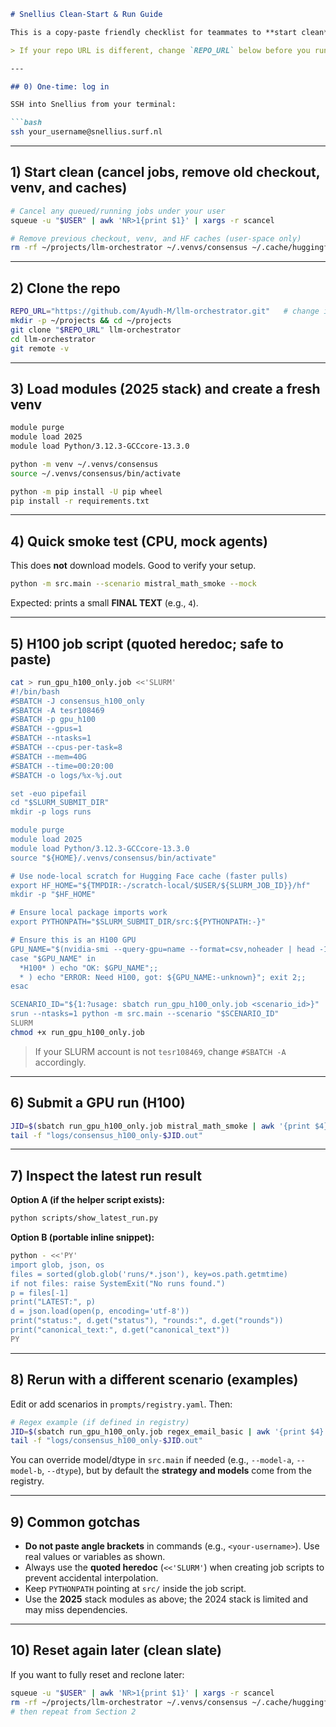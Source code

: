 ````md
# Snellius Clean-Start & Run Guide

This is a copy-paste friendly checklist for teammates to **start clean** on Snellius, clone the repo, set up a fresh environment, and run a job on **H100**. It uses the **2025** software stack.

> If your repo URL is different, change `REPO_URL` below before you run the commands.

---

## 0) One-time: log in

SSH into Snellius from your terminal:

```bash
ssh your_username@snellius.surf.nl
````

---

## 1) Start clean (cancel jobs, remove old checkout, venv, and caches)

```bash
# Cancel any queued/running jobs under your user
squeue -u "$USER" | awk 'NR>1{print $1}' | xargs -r scancel

# Remove previous checkout, venv, and HF caches (user-space only)
rm -rf ~/projects/llm-orchestrator ~/.venvs/consensus ~/.cache/huggingface ~/.cache/hf
```

---

## 2) Clone the repo

```bash
REPO_URL="https://github.com/Ayudh-M/llm-orchestrator.git"   # change if needed
mkdir -p ~/projects && cd ~/projects
git clone "$REPO_URL" llm-orchestrator
cd llm-orchestrator
git remote -v
```

---

## 3) Load modules (2025 stack) and create a fresh venv

```bash
module purge
module load 2025
module load Python/3.12.3-GCCcore-13.3.0

python -m venv ~/.venvs/consensus
source ~/.venvs/consensus/bin/activate

python -m pip install -U pip wheel
pip install -r requirements.txt
```

---

## 4) Quick smoke test (CPU, mock agents)

This does **not** download models. Good to verify your setup.

```bash
python -m src.main --scenario mistral_math_smoke --mock
```

Expected: prints a small **FINAL TEXT** (e.g., `4`).

---

## 5) H100 job script (quoted heredoc; safe to paste)

```bash
cat > run_gpu_h100_only.job <<'SLURM'
#!/bin/bash
#SBATCH -J consensus_h100_only
#SBATCH -A tesr108469
#SBATCH -p gpu_h100
#SBATCH --gpus=1
#SBATCH --ntasks=1
#SBATCH --cpus-per-task=8
#SBATCH --mem=40G
#SBATCH --time=00:20:00
#SBATCH -o logs/%x-%j.out

set -euo pipefail
cd "$SLURM_SUBMIT_DIR"
mkdir -p logs runs

module purge
module load 2025
module load Python/3.12.3-GCCcore-13.3.0
source "${HOME}/.venvs/consensus/bin/activate"

# Use node-local scratch for Hugging Face cache (faster pulls)
export HF_HOME="${TMPDIR:-/scratch-local/$USER/${SLURM_JOB_ID}}/hf"
mkdir -p "$HF_HOME"

# Ensure local package imports work
export PYTHONPATH="$SLURM_SUBMIT_DIR/src:${PYTHONPATH:-}"

# Ensure this is an H100 GPU
GPU_NAME="$(nvidia-smi --query-gpu=name --format=csv,noheader | head -1 || true)"
case "$GPU_NAME" in
  *H100* ) echo "OK: $GPU_NAME";;
  * ) echo "ERROR: Need H100, got: ${GPU_NAME:-unknown}"; exit 2;;
esac

SCENARIO_ID="${1:?usage: sbatch run_gpu_h100_only.job <scenario_id>}"
srun --ntasks=1 python -m src.main --scenario "$SCENARIO_ID"
SLURM
chmod +x run_gpu_h100_only.job
```

> If your SLURM account is not `tesr108469`, change `#SBATCH -A` accordingly.

---

## 6) Submit a GPU run (H100)

```bash
JID=$(sbatch run_gpu_h100_only.job mistral_math_smoke | awk '{print $4}'); echo "JOBID=$JID"
tail -f "logs/consensus_h100_only-$JID.out"
```

---

## 7) Inspect the latest run result

**Option A (if the helper script exists):**

```bash
python scripts/show_latest_run.py
```

**Option B (portable inline snippet):**

```bash
python - <<'PY'
import glob, json, os
files = sorted(glob.glob('runs/*.json'), key=os.path.getmtime)
if not files: raise SystemExit("No runs found.")
p = files[-1]
print("LATEST:", p)
d = json.load(open(p, encoding='utf-8'))
print("status:", d.get("status"), "rounds:", d.get("rounds"))
print("canonical_text:", d.get("canonical_text"))
PY
```

---

## 8) Rerun with a different scenario (examples)

Edit or add scenarios in `prompts/registry.yaml`. Then:

```bash
# Regex example (if defined in registry)
JID=$(sbatch run_gpu_h100_only.job regex_email_basic | awk '{print $4}'); echo "JOBID=$JID"
tail -f "logs/consensus_h100_only-$JID.out"
```

You can override model/dtype in `src.main` if needed (e.g., `--model-a`, `--model-b`, `--dtype`), but by default the **strategy and models** come from the registry.

---

## 9) Common gotchas

* **Do not paste angle brackets** in commands (e.g., `<your-username>`). Use real values or variables as shown.
* Always use the **quoted heredoc** (`<<'SLURM'`) when creating job scripts to prevent accidental interpolation.
* Keep `PYTHONPATH` pointing at `src/` inside the job script.
* Use the **2025** stack modules as above; the 2024 stack is limited and may miss dependencies.

---

## 10) Reset again later (clean slate)

If you want to fully reset and reclone later:

```bash
squeue -u "$USER" | awk 'NR>1{print $1}' | xargs -r scancel
rm -rf ~/projects/llm-orchestrator ~/.venvs/consensus ~/.cache/huggingface ~/.cache/hf
# then repeat from Section 2
```

```
```

